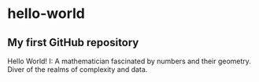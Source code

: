 # hello-world

## My first GitHub repository

Hello World! 
I: A mathematician fascinated by numbers and their geometry. Diver of the realms of complexity and data.
